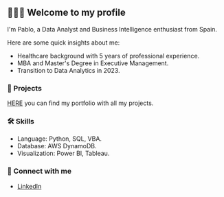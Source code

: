 ## 👨🏻‍💻 Welcome to my profile 
I'm Pablo, a Data Analyst and Business Intelligence enthusiast from Spain.

Here are some quick insights about me: 
- Healthcare background with 5 years of professional experience.
- MBA and Master's Degree in Executive Management.
- Transition to Data Analytics in 2023.


### 💼 Projects
[HERE](https://github.com/Pablojox/portfolio-homepage/blob/main/README.md) you can find my portfolio with all my projects.


### 🛠️ Skills
- Language: Python, SQL, VBA.
- Database: AWS DynamoDB.
- Visualization: Power BI, Tableau.


### 👋 Connect with me
- [LinkedIn](https://www.linkedin.com/in/pablo-dlt/)
